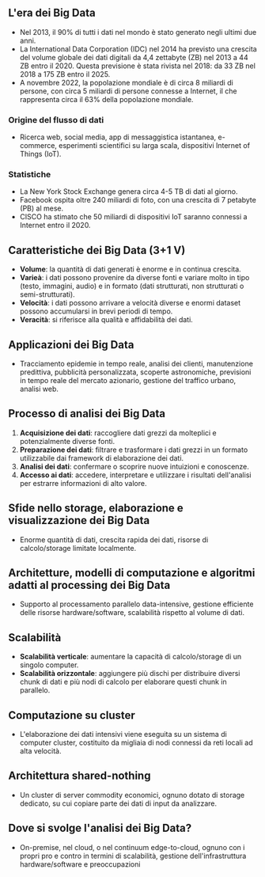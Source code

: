 ## L'era dei Big Data

- Nel 2013, il 90% di tutti i dati nel mondo è stato generato negli ultimi due anni.
- La International Data Corporation (IDC) nel 2014 ha previsto una crescita del volume globale dei dati digitali da 4,4 zettabyte (ZB) nel 2013 a 44 ZB entro il 2020. Questa previsione è stata rivista nel 2018: da 33 ZB nel 2018 a 175 ZB entro il 2025.
- A novembre 2022, la popolazione mondiale è di circa 8 miliardi di persone, con circa 5 miliardi di persone connesse a Internet, il che rappresenta circa il 63% della popolazione mondiale.

### Origine del flusso di dati

- Ricerca web, social media, app di messaggistica istantanea, e-commerce, esperimenti scientifici su larga scala, dispositivi Internet of Things (IoT).

### Statistiche

- La New York Stock Exchange genera circa 4-5 TB di dati al giorno.
- Facebook ospita oltre 240 miliardi di foto, con una crescita di 7 petabyte (PB) al mese.
- CISCO ha stimato che 50 miliardi di dispositivi IoT saranno connessi a Internet entro il 2020.

## Caratteristiche dei Big Data (3+1 V)

- **Volume**: la quantità di dati generati è enorme e in continua crescita.
- **Varieà**: i dati possono provenire da diverse fonti e variare molto in tipo (testo, immagini, audio) e in formato (dati strutturati, non strutturati o semi-strutturati).
- **Velocità**: i dati possono arrivare a velocità diverse e enormi dataset possono accumularsi in brevi periodi di tempo.
- **Veracità**: si riferisce alla qualità e affidabilità dei dati.

## Applicazioni dei Big Data

- Tracciamento epidemie in tempo reale, analisi dei clienti, manutenzione predittiva, pubblicità personalizzata, scoperte astronomiche, previsioni in tempo reale del mercato azionario, gestione del traffico urbano, analisi web.

## Processo di analisi dei Big Data

1. **Acquisizione dei dati**: raccogliere dati grezzi da molteplici e potenzialmente diverse fonti.
2. **Preparazione dei dati**: filtrare e trasformare i dati grezzi in un formato utilizzabile dai framework di elaborazione dei dati.
3. **Analisi dei dati**: confermare o scoprire nuove intuizioni e conoscenze.
4. **Accesso ai dati**: accedere, interpretare e utilizzare i risultati dell'analisi per estrarre informazioni di alto valore.

## Sfide nello storage, elaborazione e visualizzazione dei Big Data

- Enorme quantità di dati, crescita rapida dei dati, risorse di calcolo/storage limitate localmente.

## Architetture, modelli di computazione e algoritmi adatti al processing dei Big Data

- Supporto al processamento parallelo data-intensive, gestione efficiente delle risorse hardware/software, scalabilità rispetto al volume di dati.

## Scalabilità

- **Scalabilità verticale**: aumentare la capacità di calcolo/storage di un singolo computer.
- **Scalabilità orizzontale**: aggiungere più dischi per distribuire diversi chunk di dati e più nodi di calcolo per elaborare questi chunk in parallelo.

## Computazione su cluster

- L'elaborazione dei dati intensivi viene eseguita su un sistema di computer cluster, costituito da migliaia di nodi connessi da reti locali ad alta velocità.

## Architettura shared-nothing

- Un cluster di server commodity economici, ognuno dotato di storage dedicato, su cui copiare parte dei dati di input da analizzare.

## Dove si svolge l'analisi dei Big Data?

- On-premise, nel cloud, o nel continuum edge-to-cloud, ognuno con i propri pro e contro in termini di scalabilità, gestione dell'infrastruttura hardware/software e preoccupazioni